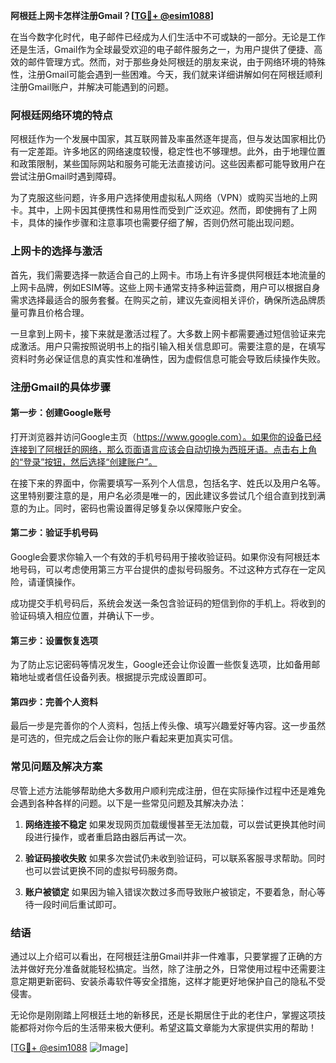 **阿根廷上网卡怎样注册Gmail？[[TG💪+ @esim1088](https://t.me/s/esim1088)]**

在当今数字化时代，电子邮件已经成为人们生活中不可或缺的一部分。无论是工作还是生活，Gmail作为全球最受欢迎的电子邮件服务之一，为用户提供了便捷、高效的邮件管理方式。然而，对于那些身处阿根廷的朋友来说，由于网络环境的特殊性，注册Gmail可能会遇到一些困难。今天，我们就来详细讲解如何在阿根廷顺利注册Gmail账户，并解决可能遇到的问题。

### 阿根廷网络环境的特点

阿根廷作为一个发展中国家，其互联网普及率虽然逐年提高，但与发达国家相比仍有一定差距。许多地区的网络速度较慢，稳定性也不够理想。此外，由于地理位置和政策限制，某些国际网站和服务可能无法直接访问。这些因素都可能导致用户在尝试注册Gmail时遇到障碍。

为了克服这些问题，许多用户选择使用虚拟私人网络（VPN）或购买当地的上网卡。其中，上网卡因其便携性和易用性而受到广泛欢迎。然而，即使拥有了上网卡，具体的操作步骤和注意事项也需要仔细了解，否则仍然可能出现问题。

### 上网卡的选择与激活

首先，我们需要选择一款适合自己的上网卡。市场上有许多提供阿根廷本地流量的上网卡品牌，例如ESIM等。这些上网卡通常支持多种运营商，用户可以根据自身需求选择最适合的服务套餐。在购买之前，建议先查阅相关评价，确保所选品牌质量可靠且价格合理。

一旦拿到上网卡，接下来就是激活过程了。大多数上网卡都需要通过短信验证来完成激活。用户只需按照说明书上的指引输入相关信息即可。需要注意的是，在填写资料时务必保证信息的真实性和准确性，因为虚假信息可能会导致后续操作失败。

### 注册Gmail的具体步骤

#### 第一步：创建Google账号
打开浏览器并访问Google主页（https://www.google.com）。如果你的设备已经连接到了阿根廷的网络，那么页面语言应该会自动切换为西班牙语。点击右上角的“登录”按钮，然后选择“创建账户”。

在接下来的界面中，你需要填写一系列个人信息，包括名字、姓氏以及用户名等。这里特别要注意的是，用户名必须是唯一的，因此建议多尝试几个组合直到找到满意的为止。同时，密码也需设置得足够复杂以保障账户安全。

#### 第二步：验证手机号码
Google会要求你输入一个有效的手机号码用于接收验证码。如果你没有阿根廷本地号码，可以考虑使用第三方平台提供的虚拟号码服务。不过这种方式存在一定风险，请谨慎操作。

成功提交手机号码后，系统会发送一条包含验证码的短信到你的手机上。将收到的验证码填入相应位置，并确认下一步。

#### 第三步：设置恢复选项
为了防止忘记密码等情况发生，Google还会让你设置一些恢复选项，比如备用邮箱地址或者信任设备列表。根据提示完成设置即可。

#### 第四步：完善个人资料
最后一步是完善你的个人资料，包括上传头像、填写兴趣爱好等内容。这一步虽然是可选的，但完成之后会让你的账户看起来更加真实可信。

### 常见问题及解决方案

尽管上述方法能够帮助绝大多数用户顺利完成注册，但在实际操作过程中还是难免会遇到各种各样的问题。以下是一些常见问题及其解决办法：

1. **网络连接不稳定**
   如果发现网页加载缓慢甚至无法加载，可以尝试更换其他时间段进行操作，或者重启路由器后再试一次。

2. **验证码接收失败**
   如果多次尝试仍未收到验证码，可以联系客服寻求帮助。同时也可以尝试更换不同的虚拟号码服务商。

3. **账户被锁定**
   如果因为输入错误次数过多而导致账户被锁定，不要着急，耐心等待一段时间后重试即可。

### 结语

通过以上介绍可以看出，在阿根廷注册Gmail并非一件难事，只要掌握了正确的方法并做好充分准备就能轻松搞定。当然，除了注册之外，日常使用过程中还需要注意定期更新密码、安装杀毒软件等安全措施，这样才能更好地保护自己的隐私不受侵害。

无论你是刚刚踏上阿根廷土地的新移民，还是长期居住于此的老住户，掌握这项技能都将对你今后的生活带来极大便利。希望这篇文章能为大家提供实用的帮助！

[[TG💪+ @esim1088](https://t.me/s/esim1088) ![Image](https://i.postimg.cc/4NQfJmqS/Snipaste-2025-05-13-00-14-12.png)]